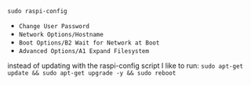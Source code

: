 
 `sudo raspi-config`
 
 - `Change User Password`  
 - `Network Options/Hostname` 
 - `Boot Options/B2 Wait for Network at Boot` 
 - `Advanced Options/A1 Expand Filesystem`
 
 instead of updating with the raspi-config script I like to run: 
 `sudo apt-get update && sudo apt-get upgrade -y && sudo reboot` 
